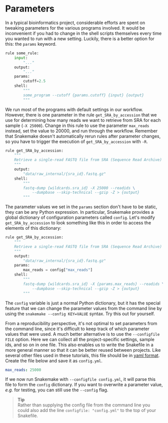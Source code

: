 # Parameters

In a typical bioinformatics project, considerable efforts are spent on tweaking
parameters for the various programs involved. It would be inconvenient if you
had to change in the shell scripts themselves every time you wanted to run with
a new setting. Luckily, there is a better option for this: the `params`
keyword.

```python
rule some_rule:
    input:
        "..."
    output:
        "..."
    params:
        cutoff=2.5
    shell:
        """
        some_program --cutoff {params.cutoff} {input} {output}
        """
```

We run most of the programs with default settings in our workflow. However,
there is one parameter in the rule `get_SRA_by_accession` that we use for
determining how many reads we want to retrieve from SRA for each sample (`-X
25000`). Change in this rule to use the parameter `max_reads` instead, set the
value to 20000, and run through the workflow. Remember that Snakemake doesn't
automatically rerun rules after parameter changes, so you have to trigger the
execution of `get_SRA_by_accession` with `-R`.

```python
rule get_SRA_by_accession:
    """
    Retrieve a single-read FASTQ file from SRA (Sequence Read Archive) by run accession number.
    """
    output:
        "data/raw_internal/{sra_id}.fastq.gz"
    shell:
        """
        fastq-dump {wildcards.sra_id} -X 25000 --readids \
            --dumpbase --skip-technical --gzip -Z > {output}
        """
```

The parameter values we set in the `params` section don't have to be static,
they can be any Python expression. In particular, Snakemake provides a global
dictionary of configuration parameters called `config`. Let's modify
`get_SRA_by_accession` to look something like this in order to access the
elements of this dictionary:

```python
rule get_SRA_by_accession:
    """
    Retrieve a single-read FASTQ file from SRA (Sequence Read Archive) by run accession number.
    """
    output:
        "data/raw_internal/{sra_id}.fastq.gz"
    params:
        max_reads = config["max_reads"]
    shell:
        """
        fastq-dump {wildcards.sra_id} -X {params.max_reads} --readids \
            --dumpbase --skip-technical --gzip -Z > {output}
        """
```

The `config` variable is just a normal Python dictionary, but it has the
special feature that we can change the parameter values from the command line
by using the `snakemake --config KEY=VALUE` syntax. Try this out for yourself.

From a reproducibility perspective, it's not optimal to set parameters from the
command line, since it's difficult to keep track of which parameter values that
were used. A much better alternative is to use the `--configfile FILE` option.
Here we can collect all the project-specific settings, sample ids, and so on in
one file. This also enables us to write the Snakefile in a more general manner
so that it can be better reused between projects. Like several other files used
in these tutorials, this file should be in [yaml
format](https://en.wikipedia.org/wiki/YAML). Create the file below and save it
as `config.yml`.

```yaml
max_reads: 25000
```

If we now run Snakemake with `--configfile config.yml`, it will parse this file
to form the `config` dictionary. If you want to overwrite a parameter value,
*e.g.* for testing, you can still use the `--config` flag.

> **Tip** <br>
> Rather than supplying the config file from the command line you could also
> add the line `configfile: "config.yml"` to the top of your Snakefile.
